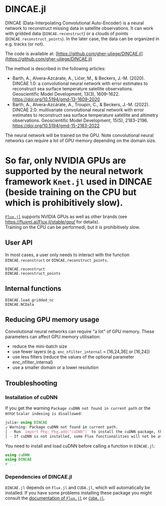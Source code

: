 # DINCAE.jl


DINCAE (Data-Interpolating Convolutional Auto-Encoder) is a neural network to
reconstruct missing data in satellite observations. It can work with gridded data
(`DINCAE.reconstruct`) or a clouds of points (`DINCAE.reconstruct_points`).
In the later case, the data can be organized in e.g. tracks (or not).

The code is available at:
[https://github.com/gher-uliege/DINCAE.jl](https://github.com/gher-uliege/DINCAE.jl)

The method is described in the following articles:

* Barth, A., Alvera-Azcárate, A., Ličer, M., & Beckers, J.-M. (2020). DINCAE 1.0: a convolutional neural network with error estimates to reconstruct sea surface temperature satellite observations. Geoscientific Model Development, 13(3), 1609–1622. https://doi.org/10.5194/gmd-13-1609-2020
* Barth, A., Alvera-Azcárate, A., Troupin, C., & Beckers, J.-M. (2022). DINCAE 2.0: multivariate convolutional neural network with error estimates to reconstruct sea surface temperature satellite and altimetry observations. Geoscientific Model Development, 15(5), 2183–2196. https://doi.org/10.5194/gmd-15-2183-2022

The neural network will be trained on the GPU. Note convolutional neural networks can require a lot of GPU memory depending on the domain size. 
# So far, only NVIDIA GPUs are supported by the neural network framework `Knet.jl` used in DINCAE (beside training on the CPU but which is prohibitively slow).
[`Flux.jl`](https://github.com/FluxML/Flux.jl) supports NVIDIA GPUs as well as other brands (see https://fluxml.ai/Flux.jl/stable/gpu/ for details).     
Training on the CPU can be performedi, but it is prohibitively slow.

## User API


In most cases, a user only needs to interact with the function `DINCAE.reconstruct` or `DINCAE.reconstruct_points`.

```@docs
DINCAE.reconstruct
DINCAE.reconstruct_points
```


## Internal functions

```@docs
DINCAE.load_gridded_nc
DINCAE.NCData
```

## Reducing GPU memory usage

Convolutional neural networks can require "a lot" of GPU memory. These parameters can affect GPU memory utilisation:

* reduce the mini-batch size
* use fewer layers (e.g. `enc_nfilter_internal` = [16,24,36] or [16,24])
* use less filters (reduce the values of the optional parameter enc_nfilter_internal)
* use a smaller domain or a lower resolution


## Troubleshooting

### Installation of cuDNN

If you get the warning `Package cuDNN not found in current path` or the error `Scalar indexing is disallowed`:

```julia
julia> using DINCAE
┌ Warning: Package cuDNN not found in current path.
│ - Run `import Pkg; Pkg.add("cuDNN")` to install the cuDNN package, then restart julia.
│ - If cuDNN is not installed, some Flux functionalities will not be available when running on the GPU.
```


You need to install and load cuDNN before calling a function in `DINCAE.jl`:

```julia
using cuDNN
using DINCAE
# ...
```

### Dependencies of DINCAE.jl

`DINCAE.jl` depends on `Flux.jl` and `CUDA.jl`, which will automatically be installed.
If you have some problems installing these package you might consult the
[documentation of `Flux.jl`](http://fluxml.ai/Flux.jl/stable/#Installation) or 
[`CUDA.jl`](https://cuda.juliagpu.org/stable/installation/overview/).
